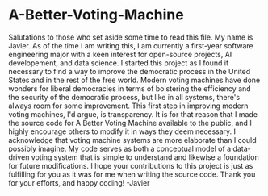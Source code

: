 # A-Better-Voting-Machine
Salutations to those who set aside some time to read this file.
My name is Javier. As of the time I am writing this, I am currently a first-year software engineering major with a keen interest for open-source projects, AI developement, and data science.
I started this project as I found it necessary to find a way to improve the democratic process in the United States and in the rest of the free world.
Modern voting machines have done wonders for liberal democracies in terms of bolstering the efficiency and the security of the democratic process, but like in all systems, there's always room for some improvement.
This first step in improving modern voting machines, I'd argue, is transparency. It is for that reason that I made the source code for A Better Voting Machine available to the public, and I highly encourage others to modify it in ways they deem necessary.
I acknowledge that voting machine systems are more elaborate than I could possibly imagine. My code serves as both a conceptual model of a data-driven voting system that is simple to understand and likewise a foundation for future modifications.
I hope your contributions to this project is just as fulfilling for you as it was for me when writing the source code.
Thank you for your efforts, and happy coding!
-Javier
